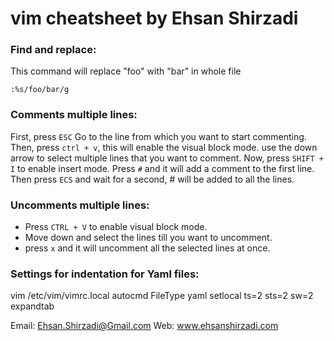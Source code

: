 # vim cheatsheet by Ehsan Shirzadi

### Find and replace:
This command will replace "foo" with "bar" in whole file
```
:%s/foo/bar/g
```

### Comments multiple lines:
First, press `ESC`
Go to the line from which you want to start commenting. Then, press `ctrl + v`, this will enable the visual block mode.
use the down arrow to select multiple lines that you want to comment.
Now, press `SHIFT + I` to enable insert mode.
Press `#` and it will add a comment to the first line. Then press `ECS` and wait for a second, # will be added to all the lines.

### Uncomments multiple lines:
- Press `CTRL + V` to enable visual block mode.
- Move down and select the lines till you want to uncomment.
- press `x` and it will uncomment all the selected lines at once.

### Settings for indentation for Yaml files:
vim /etc/vim/vimrc.local
autocmd FileType yaml setlocal ts=2 sts=2 sw=2 expandtab






Email: Ehsan.Shirzadi@Gmail.com
Web: www.ehsanshirzadi.com
